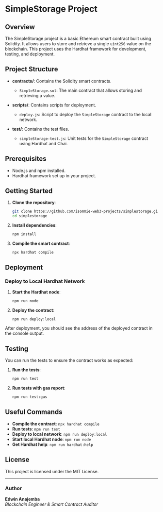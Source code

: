 # SimpleStorage Project

## Overview

The SimpleStorage project is a basic Ethereum smart contract built using Solidity. It allows users to store and retrieve a single `uint256` value on the blockchain. This project uses the Hardhat framework for development, testing, and deployment.

## Project Structure

- **contracts/**: Contains the Solidity smart contracts.
  - `SimpleStorage.sol`: The main contract that allows storing and retrieving a value.
  
- **scripts/**: Contains scripts for deployment.
  - `deploy.js`: Script to deploy the `SimpleStorage` contract to the local network.
  
- **test/**: Contains the test files.
  - `simpleStorage-test.js`: Unit tests for the `SimpleStorage` contract using Hardhat and Chai.

## Prerequisites

- Node.js and npm installed.
- Hardhat framework set up in your project.

## Getting Started

1. **Clone the repository**:
    ```bash
    git clone https://github.com/isommie-web3-projects/simplestorage.git
    cd simplestorage
    ```

2. **Install dependencies**:
    ```bash
    npm install
    ```

3. **Compile the smart contract**:
    ```bash
    npx hardhat compile
    ```

## Deployment

### Deploy to Local Hardhat Network

1. **Start the Hardhat node**:
    ```bash
    npm run node
    ```

2. **Deploy the contract**:
    ```bash
    npm run deploy:local
    ```

After deployment, you should see the address of the deployed contract in the console output.

## Testing

You can run the tests to ensure the contract works as expected:

1. **Run the tests**:
    ```bash
    npm run test
    ```

2. **Run tests with gas report**:
    ```bash
    npm run test:gas
    ```

## Useful Commands

- **Compile the contract**: `npx hardhat compile`
- **Run tests**: `npm run test`
- **Deploy to local network**: `npm run deploy:local`
- **Start local Hardhat node**: `npm run node`
- **Get Hardhat help**: `npm run hardhat:help`

## License

This project is licensed under the MIT License.

---

### Author

**Edwin Anajemba**  
*Blockchain Engineer & Smart Contract Auditor*

